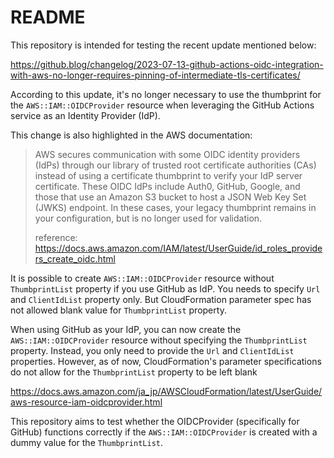 # README

This repository is intended for testing the recent update mentioned below:

https://github.blog/changelog/2023-07-13-github-actions-oidc-integration-with-aws-no-longer-requires-pinning-of-intermediate-tls-certificates/

According to this update, it's no longer necessary to use the thumbprint for the `AWS::IAM::OIDCProvider` resource when leveraging the GitHub Actions service as an Identity Provider (IdP).

This change is also highlighted in the AWS documentation:

> AWS secures communication with some OIDC identity providers (IdPs) through our library of trusted root certificate authorities (CAs) instead of using a certificate thumbprint to verify your IdP server certificate. These OIDC IdPs include Auth0, GitHub, Google, and those that use an Amazon S3 bucket to host a JSON Web Key Set (JWKS) endpoint. In these cases, your legacy thumbprint remains in your configuration, but is no longer used for validation.
> 
> reference: https://docs.aws.amazon.com/IAM/latest/UserGuide/id_roles_providers_create_oidc.html

It is possible to create `AWS::IAM::OIDCProvider` resource without `ThumbprintList` property if you use GitHub as IdP. You needs to specify `Url` and `ClientIdList` property only. But CloudFormation parameter spec has not allowed blank value for `ThumbprintList` property.

When using GitHub as your IdP, you can now create the `AWS::IAM::OIDCProvider` resource without specifying the `ThumbprintList` property. Instead, you only need to provide the `Url` and `ClientIdList` properties. However, as of now, CloudFormation's parameter specifications do not allow for the `ThumbprintList` property to be left blank

https://docs.aws.amazon.com/ja_jp/AWSCloudFormation/latest/UserGuide/aws-resource-iam-oidcprovider.html

This repository aims to test whether the OIDCProvider (specifically for GitHub) functions correctly if the `AWS::IAM::OIDCProvider` is created with a dummy value for the `ThumbprintList`.
